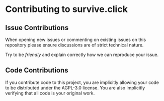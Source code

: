 # Contributing to survive.click

## Issue Contributions

When opening new issues or commenting on existing issues on this repository
please ensure discussions are of strict technical nature.

Try to be *friendly* and explain correctly how we can reproduce your issue.

## Code Contributions

If you contribute code to this project, you are implicitly allowing your code to be distributed under the AGPL-3.0 license. You are also implicitly verifying that all code is your original work.
